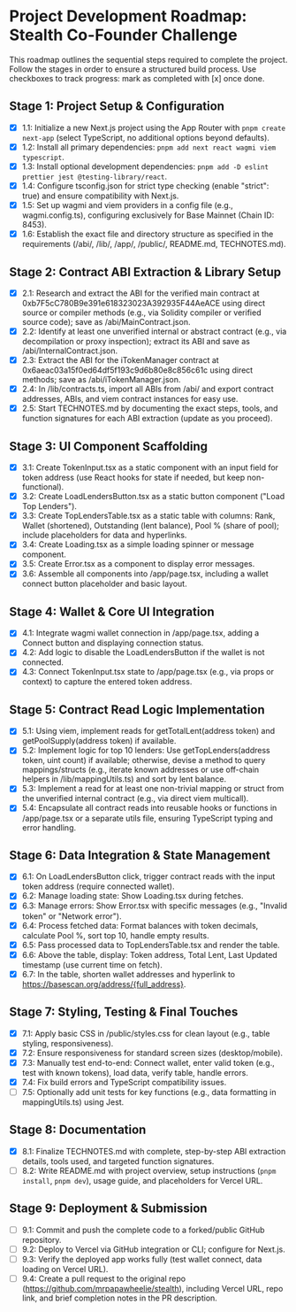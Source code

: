 # Project Development Roadmap: Stealth Co-Founder Challenge

This roadmap outlines the sequential steps required to complete the project. Follow the stages in order to ensure a structured build process. Use checkboxes to track progress: mark as completed with [x] once done.

## Stage 1: Project Setup & Configuration
- [x] 1.1: Initialize a new Next.js project using the App Router with `pnpm create next-app` (select TypeScript, no additional options beyond defaults).
- [x] 1.2: Install all primary dependencies: `pnpm add next react wagmi viem typescript`.
- [x] 1.3: Install optional development dependencies: `pnpm add -D eslint prettier jest @testing-library/react`.
- [x] 1.4: Configure tsconfig.json for strict type checking (enable "strict": true) and ensure compatibility with Next.js.
- [x] 1.5: Set up wagmi and viem providers in a config file (e.g., wagmi.config.ts), configuring exclusively for Base Mainnet (Chain ID: 8453).
- [x] 1.6: Establish the exact file and directory structure as specified in the requirements (/abi/, /lib/, /app/, /public/, README.md, TECHNOTES.md).

## Stage 2: Contract ABI Extraction & Library Setup
- [x] 2.1: Research and extract the ABI for the verified main contract at 0xb7F5cC780B9e391e618323023A392935F44AeACE using direct source or compiler methods (e.g., via Solidity compiler or verified source code); save as /abi/MainContract.json.
- [x] 2.2: Identify at least one unverified internal or abstract contract (e.g., via decompilation or proxy inspection); extract its ABI and save as /abi/InternalContract.json.
- [x] 2.3: Extract the ABI for the iTokenManager contract at 0x6aeac03a15f0ed64df5f193c9d6b80e8c856c61c using direct methods; save as /abi/iTokenManager.json.
- [x] 2.4: In /lib/contracts.ts, import all ABIs from /abi/ and export contract addresses, ABIs, and viem contract instances for easy use.
- [x] 2.5: Start TECHNOTES.md by documenting the exact steps, tools, and function signatures for each ABI extraction (update as you proceed).

## Stage 3: UI Component Scaffolding
- [x] 3.1: Create TokenInput.tsx as a static component with an input field for token address (use React hooks for state if needed, but keep non-functional).
- [x] 3.2: Create LoadLendersButton.tsx as a static button component ("Load Top Lenders").
- [x] 3.3: Create TopLendersTable.tsx as a static table with columns: Rank, Wallet (shortened), Outstanding (lent balance), Pool % (share of pool); include placeholders for data and hyperlinks.
- [x] 3.4: Create Loading.tsx as a simple loading spinner or message component.
- [x] 3.5: Create Error.tsx as a component to display error messages.
- [x] 3.6: Assemble all components into /app/page.tsx, including a wallet connect button placeholder and basic layout.

## Stage 4: Wallet & Core UI Integration
- [x] 4.1: Integrate wagmi wallet connection in /app/page.tsx, adding a Connect button and displaying connection status.
- [x] 4.2: Add logic to disable the LoadLendersButton if the wallet is not connected.
- [x] 4.3: Connect TokenInput.tsx state to /app/page.tsx (e.g., via props or context) to capture the entered token address.

## Stage 5: Contract Read Logic Implementation
- [x] 5.1: Using viem, implement reads for getTotalLent(address token) and getPoolSupply(address token) if available.
- [x] 5.2: Implement logic for top 10 lenders: Use getTopLenders(address token, uint count) if available; otherwise, devise a method to query mappings/structs (e.g., iterate known addresses or use off-chain helpers in /lib/mappingUtils.ts) and sort by lent balance.
- [x] 5.3: Implement a read for at least one non-trivial mapping or struct from the unverified internal contract (e.g., via direct viem multicall).
- [x] 5.4: Encapsulate all contract reads into reusable hooks or functions in /app/page.tsx or a separate utils file, ensuring TypeScript typing and error handling.

## Stage 6: Data Integration & State Management
- [x] 6.1: On LoadLendersButton click, trigger contract reads with the input token address (require connected wallet).
- [x] 6.2: Manage loading state: Show Loading.tsx during fetches.
- [x] 6.3: Manage errors: Show Error.tsx with specific messages (e.g., "Invalid token" or "Network error").
- [x] 6.4: Process fetched data: Format balances with token decimals, calculate Pool %, sort top 10, handle empty results.
- [x] 6.5: Pass processed data to TopLendersTable.tsx and render the table.
- [x] 6.6: Above the table, display: Token address, Total Lent, Last Updated timestamp (use current time on fetch).
- [x] 6.7: In the table, shorten wallet addresses and hyperlink to https://basescan.org/address/{full_address}.

## Stage 7: Styling, Testing & Final Touches
- [x] 7.1: Apply basic CSS in /public/styles.css for clean layout (e.g., table styling, responsiveness).
- [x] 7.2: Ensure responsiveness for standard screen sizes (desktop/mobile).
- [x] 7.3: Manually test end-to-end: Connect wallet, enter valid token (e.g., test with known tokens), load data, verify table, handle errors.
- [x] 7.4: Fix build errors and TypeScript compatibility issues.
- [ ] 7.5: Optionally add unit tests for key functions (e.g., data formatting in mappingUtils.ts) using Jest.

## Stage 8: Documentation
- [x] 8.1: Finalize TECHNOTES.md with complete, step-by-step ABI extraction details, tools used, and targeted function signatures.
- [ ] 8.2: Write README.md with project overview, setup instructions (`pnpm install`, `pnpm dev`), usage guide, and placeholders for Vercel URL.

## Stage 9: Deployment & Submission
- [ ] 9.1: Commit and push the complete code to a forked/public GitHub repository.
- [ ] 9.2: Deploy to Vercel via GitHub integration or CLI; configure for Next.js.
- [ ] 9.3: Verify the deployed app works fully (test wallet connect, data loading on Vercel URL).
- [ ] 9.4: Create a pull request to the original repo (https://github.com/mrpapawheelie/stealth), including Vercel URL, repo link, and brief completion notes in the PR description.